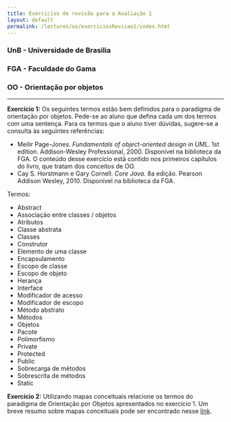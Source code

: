 ```yaml
---
title: Exercícios de revisão para a Avaliação 1
layout: default
permalink: /lectures/oo/exerciciosRevisao1/index.html
---
```


### UnB - Universidade de Brasilia
### FGA - Faculdade do Gama
### OO - Orientação por objetos
------


**Exercício 1:**  Os seguintes termos estão bem definidos para o paradigma de
orientação por objetos. Pede-se ao aluno que defina cada um dos termos com uma
sentença. Para os termos que o aluno tiver dúvidas, sugere-se a consulta às
seguintes referências: 

* Meilir Page-Jones. *Fundamentals of object-oriented design in UML*. 1st
  edition. Addison-Wesley Professional, 2000. Disponível na biblioteca da FGA.
  O conteúdo desse exercício está contido nos primeiros capítulos do livro, que
  tratam dos conceitos de OO.
* Cay S. Horstmann e Gary Cornell. *Core Java*. 8a edição. Pearson Addison
  Wesley, 2010. Disponível na biblioteca da FGA. 

Termos:

* Abstract
* Associação entre classes / objetos
* Atributos
* Classe abstrata
* Classes
* Construtor
* Elemento de uma classe
* Encapsulamento
* Escopo de classe
* Escopo de objeto
* Herança
* Interface
* Modificador de acesso
* Modificador de escopo
* Método abstrato
* Métodos
* Objetos
* Pacote
* Polimorfismo
* Private
* Protected
* Public
* Sobrecarga de métodos
* Sobrescrita de métodos
* Static


**Exercício 2:** Utilizando mapas conceituais relacione os termos do paradigma de Orientação por Objetos apresentados no exercício 1. Um breve resumo sobre mapas conceituais pode ser encontrado nesse [link](http://www2.pelotas.ifsul.edu.br/glaucius/mpet_mcpf/material_apoio/apres_Mapas_Conceituais.pdf). 
